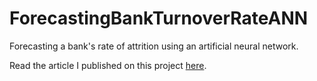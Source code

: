# ForecastingBankTurnoverRateANN
Forecasting a bank's rate of attrition using an artificial neural network.

Read the article I published on this project [here](https://medium.com/@irhan.iftikar/forecasting-a-banks-rate-of-attrition-using-an-artificial-neural-network-b73724ac711b). 
